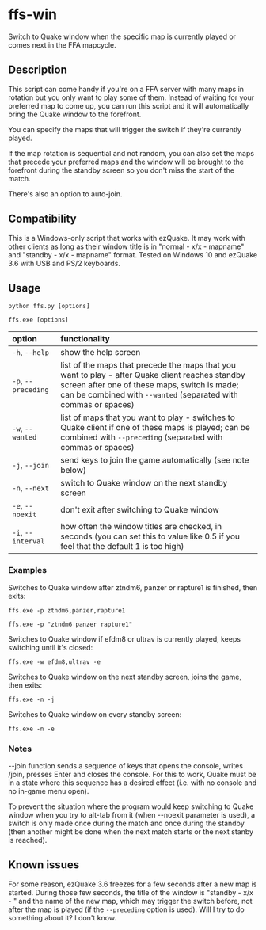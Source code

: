 # ffs-win
Switch to Quake window when the specific map is currently played or comes next in the FFA mapcycle.

## Description

This script can come handy if you're on a FFA server with many maps in rotation but you only want to play some of them. Instead of waiting for your preferred map to come up, you can run this script and it will automatically bring the Quake window to the forefront.

You can specify the maps that will trigger the switch if they're currently played.

If the map rotation is sequential and not random, you can also set the maps that precede your preferred maps and the window will be brought to the forefront during the standby screen so you don't miss the start of the match.

There's also an option to auto-join.

## Compatibility

This is a Windows-only script that works with ezQuake. It may work with other clients as long as their window title is in "normal - x/x - mapname" and "standby - x/x - mapname" format. Tested on Windows 10 and ezQuake 3.6 with USB and PS/2 keyboards.

## Usage

`python ffs.py [options]`

`ffs.exe [options]`

| option        | functionality |
| :--- | :--- |
| `-h`, `--help`      | show the help screen |
| `-p`,&nbsp;`--preceding`      | list of the maps that precede the maps that you want to play - after Quake client reaches standby screen after one of these maps, switch is made; can be combined with `--wanted` (separated with commas or spaces)      |
| `-w`, `--wanted`      | list of maps that you want to play - switches to Quake client if one of these maps is played; can be combined with `--preceding` (separated with commas or spaces)      |
| `-j`, `--join`      | send keys to join the game automatically (see note below)      |
| `-n`, `--next`      | switch to Quake window on the next standby screen      |
| `-e`, `--noexit`      | don't exit after switching to Quake window      |
| `-i`, `--interval`      | how often the window titles are checked, in seconds (you can set this to value like 0.5 if you feel that the default 1 is too high)      |

### Examples

Switches to Quake window after ztndm6, panzer or rapture1 is finished, then exits:

`ffs.exe -p ztndm6,panzer,rapture1`

`ffs.exe -p "ztndm6 panzer rapture1"`

Switches to Quake window if efdm8 or ultrav is currently played, keeps switching
until it's closed:

`ffs.exe -w efdm8,ultrav -e`

Switches to Quake window on the next standby screen, joins the game, then exits:

`ffs.exe -n -j`

Switches to Quake window on every standby screen:

`ffs.exe -n -e`

### Notes
 
--join function sends a sequence of keys that opens the console, writes /join,
presses Enter and closes the console. For this to work, Quake must be in a state where
this sequence has a desired effect (i.e. with no console and no in-game menu open).

To prevent the situation where the program would keep switching to Quake window when you
try to alt-tab from it (when --noexit parameter is used), a switch is only made once
during the match and once during the standby (then another might be done when the next
match starts or the next stanby is reached).

## Known issues

For some reason, ezQuake 3.6 freezes for a few seconds after a new map is started. During those few seconds, the title of the window is "standby - x/x - " and the name of the new map, which may trigger the switch before, not after the map is played (if the `--preceding` option is used). Will I try to do something about it? I don't know.
